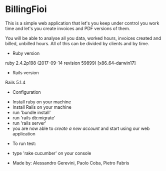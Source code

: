 # BillingFioi

This is a simple web application that let's you keep under control you work time and let's you create invoices and PDF versions of them.

You will be able to analyse all you data, worked hours, invoices created and billed, unbilled hours. All of this can be divided by clients and by time.


* Ruby version

ruby 2.4.2p198 (2017-09-14 revision 59899) [x86_64-darwin17]

* Rails version

Rails 5.1.4

* Configuration

- Install ruby on your machine
- Install Rails on your machine
- run 'bundle install'
- run 'rails db:migrate'
- run 'rails server'
- you are now able to *create a new account* and start using our web application

* To run test:

- type 'rake cucumber' on your console


* Made by: Alessandro Gerevini, Paolo Coba, Pietro Fabris
